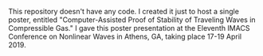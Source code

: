 This repository doesn't have any code. 
I created it just to host a single poster, entitled "Computer-Assisted Proof of Stability of Traveling Waves in Compressible Gas." 
I gave this poster presentation at the Eleventh IMACS Conference on Nonlinear Waves in Athens, GA, taking place 17-19 April 2019.
